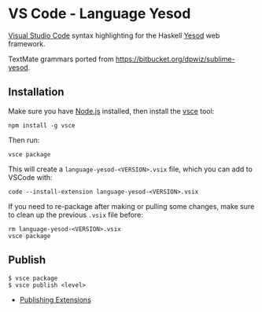 # VS Code - Language Yesod

[Visual Studio Code](https://code.visualstudio.com/) syntax highlighting for the Haskell [Yesod](https://www.yesodweb.com/) web framework.

TextMate grammars ported from https://bitbucket.org/dpwiz/sublime-yesod.

## Installation

Make sure you have [Node.js](https://nodejs.org/) installed, then install the [vsce](https://code.visualstudio.com/api/working-with-extensions/publishing-extension#vsce) tool:

```
npm install -g vsce
```

Then run:

```
vsce package
```

This will create a `language-yesod-<VERSION>.vsix` file, which you can add to VSCode with:

```
code --install-extension language-yesod-<VERSION>.vsix
```

If you need to re-package after making or pulling some changes, make sure to clean up the previous `.vsix` file before:

```
rm language-yesod-<VERSION>.vsix
vsce package
```

## Publish

```
$ vsce package
$ vsce publish <level>
```

- [Publishing Extensions](https://code.visualstudio.com/api/working-with-extensions/publishing-extension)